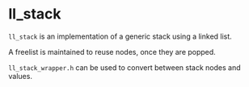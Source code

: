 # ll_stack

`ll_stack` is an implementation of a generic stack using a linked list.

A freelist is maintained to reuse nodes, once they are popped.

`ll_stack_wrapper.h` can be used to convert between stack nodes and values.
